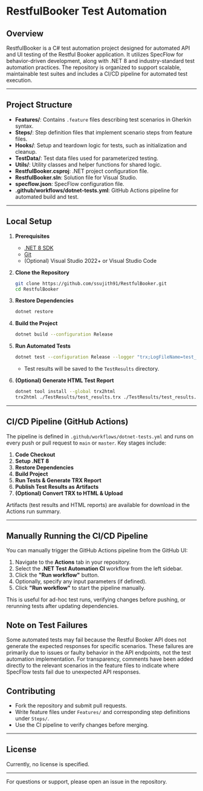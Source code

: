 # RestfulBooker Test Automation

## Overview

RestfulBooker is a C# test automation project designed for automated API and UI testing of the Restful Booker application. It utilizes SpecFlow for behavior-driven development, along with .NET 8 and industry-standard test automation practices. The repository is organized to support scalable, maintainable test suites and includes a CI/CD pipeline for automated test execution.

---

## Project Structure

- **Features/**: Contains `.feature` files describing test scenarios in Gherkin syntax.
- **Steps/**: Step definition files that implement scenario steps from feature files.
- **Hooks/**: Setup and teardown logic for tests, such as initialization and cleanup.
- **TestData/**: Test data files used for parameterized testing.
- **Utils/**: Utility classes and helper functions for shared logic.
- **RestfulBooker.csproj**: .NET project configuration file.
- **RestfulBooker.sln**: Solution file for Visual Studio.
- **specflow.json**: SpecFlow configuration file.
- **.github/workflows/dotnet-tests.yml**: GitHub Actions pipeline for automated build and test.

---

## Local Setup

1. **Prerequisites**
   - [.NET 8 SDK](https://dotnet.microsoft.com/en-us/download/dotnet/8.0)
   - [Git](https://git-scm.com/downloads)
   - (Optional) Visual Studio 2022+ or Visual Studio Code

2. **Clone the Repository**
   ```sh
   git clone https://github.com/ssujith91/RestfulBooker.git
   cd RestfulBooker
   ```

3. **Restore Dependencies**
   ```sh
   dotnet restore
   ```

4. **Build the Project**
   ```sh
   dotnet build --configuration Release
   ```

5. **Run Automated Tests**
   ```sh
   dotnet test --configuration Release --logger "trx;LogFileName=test_results.trx" --results-directory ./TestResults
   ```
   - Test results will be saved to the `TestResults` directory.

6. **(Optional) Generate HTML Test Report**
   ```sh
   dotnet tool install --global trx2html
   trx2html ./TestResults/test_results.trx ./TestResults/test_results.html
   ```

---

## CI/CD Pipeline (GitHub Actions)

The pipeline is defined in `.github/workflows/dotnet-tests.yml` and runs on every push or pull request to `main` or `master`. Key stages include:

1. **Code Checkout**
2. **Setup .NET 8**
3. **Restore Dependencies**
4. **Build Project**
5. **Run Tests & Generate TRX Report**
6. **Publish Test Results as Artifacts**
7. **(Optional) Convert TRX to HTML & Upload**

Artifacts (test results and HTML reports) are available for download in the Actions run summary.

---
## Manually Running the CI/CD Pipeline

You can manually trigger the GitHub Actions pipeline from the GitHub UI:

1. Navigate to the **Actions** tab in your repository.
2. Select the **.NET Test Automation CI** workflow from the left sidebar.
3. Click the **"Run workflow"** button.
4. Optionally, specify any input parameters (if defined).
5. Click **"Run workflow"** to start the pipeline manually.

This is useful for ad-hoc test runs, verifying changes before pushing, or rerunning tests after updating dependencies.

## Note on Test Failures

Some automated tests may fail because the Restful Booker API does not generate the expected responses for specific scenarios. These failures are primarily due to issues or faulty behavior in the API endpoints, not the test automation implementation. For transparency, comments have been added directly to the relevant scenarios in the feature files to indicate where SpecFlow tests fail due to unexpected API responses.

## Contributing

- Fork the repository and submit pull requests.
- Write feature files under `Features/` and corresponding step definitions under `Steps/`.
- Use the CI pipeline to verify changes before merging.

---

## License

Currently, no license is specified. 

---

For questions or support, please open an issue in the repository.﻿

